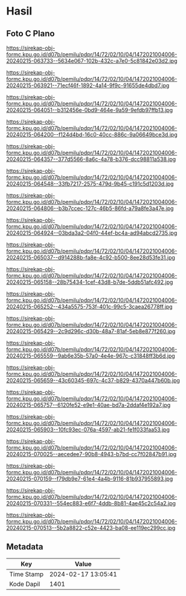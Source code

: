 # Hasil

## Foto C Plano

https://sirekap-obj-formc.kpu.go.id/d07b/pemilu/pdpr/14/72/02/10/04/1472021004006-20240215-063733--5634e067-102b-432c-a7e0-5c81842e03d2.jpg

https://sirekap-obj-formc.kpu.go.id/d07b/pemilu/pdpr/14/72/02/10/04/1472021004006-20240215-063921--71ecf46f-1892-4a14-9f9c-91655de4dbd7.jpg

https://sirekap-obj-formc.kpu.go.id/d07b/pemilu/pdpr/14/72/02/10/04/1472021004006-20240215-064051--b312456e-0bd9-464e-9a59-9efdb97ffb13.jpg

https://sirekap-obj-formc.kpu.go.id/d07b/pemilu/pdpr/14/72/02/10/04/1472021004006-20240215-064200--f124d4bd-16c0-40cc-886c-9a06649bce3d.jpg

https://sirekap-obj-formc.kpu.go.id/d07b/pemilu/pdpr/14/72/02/10/04/1472021004006-20240215-064357--377d5566-8a6c-4a78-b376-dcc98811a538.jpg

https://sirekap-obj-formc.kpu.go.id/d07b/pemilu/pdpr/14/72/02/10/04/1472021004006-20240215-064548--33fb7217-2575-479d-9b45-c191c5d1203d.jpg

https://sirekap-obj-formc.kpu.go.id/d07b/pemilu/pdpr/14/72/02/10/04/1472021004006-20240215-064806--b3b7ccec-127c-46b5-86fd-a79a8fe3a47e.jpg

https://sirekap-obj-formc.kpu.go.id/d07b/pemilu/pdpr/14/72/02/10/04/1472021004006-20240215-064924--03bda3a2-04f0-44ef-bc4a-ad94abcd2735.jpg

https://sirekap-obj-formc.kpu.go.id/d07b/pemilu/pdpr/14/72/02/10/04/1472021004006-20240215-065037--d914288b-fa8e-4c92-b500-8ee28d53fe31.jpg

https://sirekap-obj-formc.kpu.go.id/d07b/pemilu/pdpr/14/72/02/10/04/1472021004006-20240215-065158--28b75434-1cef-43d8-b7de-5ddb51afc492.jpg

https://sirekap-obj-formc.kpu.go.id/d07b/pemilu/pdpr/14/72/02/10/04/1472021004006-20240215-065252--434a5575-753f-401c-99c5-3caea26778ff.jpg

https://sirekap-obj-formc.kpu.go.id/d07b/pemilu/pdpr/14/72/02/10/04/1472021004006-20240215-065429--2c9d296c-d30b-48a7-81af-5eb8e877f260.jpg

https://sirekap-obj-formc.kpu.go.id/d07b/pemilu/pdpr/14/72/02/10/04/1472021004006-20240215-065559--9ab6e35b-57a0-4e4e-967c-c31848ff3b6d.jpg

https://sirekap-obj-formc.kpu.go.id/d07b/pemilu/pdpr/14/72/02/10/04/1472021004006-20240215-065659--43c60345-697c-4c37-b829-4370a447b60b.jpg

https://sirekap-obj-formc.kpu.go.id/d07b/pemilu/pdpr/14/72/02/10/04/1472021004006-20240215-065757--6120fe52-e9e1-40ae-bd7a-2ddaf4e192a7.jpg

https://sirekap-obj-formc.kpu.go.id/d07b/pemilu/pdpr/14/72/02/10/04/1472021004006-20240215-065903--10fc93ec-076a-4597-ab21-fe1f033faa53.jpg

https://sirekap-obj-formc.kpu.go.id/d07b/pemilu/pdpr/14/72/02/10/04/1472021004006-20240215-070025--aecedee7-90b8-4943-b7bd-cc7f02847b91.jpg

https://sirekap-obj-formc.kpu.go.id/d07b/pemilu/pdpr/14/72/02/10/04/1472021004006-20240215-070159--f79db9e7-61e4-4a4b-9116-81b937955893.jpg

https://sirekap-obj-formc.kpu.go.id/d07b/pemilu/pdpr/14/72/02/10/04/1472021004006-20240215-070331--554ec883-e6f7-4ddb-8b81-4ae45c2c54a2.jpg

https://sirekap-obj-formc.kpu.go.id/d07b/pemilu/pdpr/14/72/02/10/04/1472021004006-20240215-070513--5b2a8822-c52e-4423-ba08-ee119ec299cc.jpg


## Metadata

| Key        | Value               |
| ---------- | ------------------- |
| Time Stamp | 2024-02-17 13:05:41 |
| Kode Dapil | 1401                |



